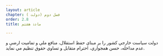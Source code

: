 ```yaml
---
layout: article
chapter: فصل دوم (دولت ) 
order: 2.8
title: مادۀ هشتم 

---
```



دولت سياست خارجي کشور را بر مبناي حفظ استقلال، منافع ملي و تماميت ارضي و عدم مداخله، حسن همجواري، احترام متقابل و تساوي حقوق تنظيم مي نمايد.
 

